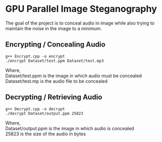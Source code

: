 # GPU Parallel Image Steganography

The goal of the project is to conceal audio in image while also trying to maintain the noise in the image to a minimum.

## Encrypting / Concealing Audio

```
g++ Encrypt.cpp -o encrypt
./encrypt Dataset/test.ppm Dataset/test.mp3
```

Where,<br>
Dataset/test.ppm is the image in which audio must be concealed<br>
Dataset/test.mp is the audio file to be concealed<br>

## Decrypting / Retrieving Audio

```
g++ Decrypt.cpp -o decrypt
./decrypt Dataset/output.ppm 25823
```

Where,<br>
Dataset/output.ppm is the image in which audio is concealed<br>
25823 is the size of the audio in bytes<br>